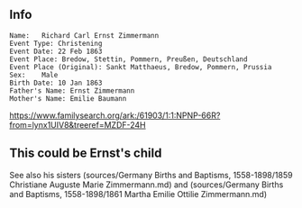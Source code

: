 ## Info
    
    Name:	Richard Carl Ernst Zimmermann
    Event Type:	Christening
    Event Date:	22 Feb 1863
    Event Place: Bredow, Stettin, Pommern, Preußen, Deutschland
    Event Place (Original):	Sankt Matthaeus, Bredow, Pommern, Prussia
    Sex:	Male
    Birth Date:	10 Jan 1863
    Father's Name: Ernst Zimmermann
    Mother's Name: Emilie Baumann

https://www.familysearch.org/ark:/61903/1:1:NPNP-66R?from=lynx1UIV8&treeref=MZDF-24H

## This could be Ernst's child

See also his sisters (sources/Germany Births and Baptisms, 1558-1898/1859 Christiane Auguste Marie Zimmermann.md) and (sources/Germany Births and Baptisms, 1558-1898/1861 Martha Emilie Ottilie Zimmermann.md)
